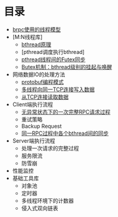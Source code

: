 # 目录
* [brpc使用的线程模型](docs/thread_model.md)
* [M:N线程库]
  * [bthread原理]()
  * [pthread调度执行bthread]
  * [pthread线程间的Futex同步](docs/futex.md)
  * [Butex机制：bthread级别的挂起与唤醒](docs/bthread_sync_strategy.md)
* 网络数据IO的处理方法
  * [protobuf编程模式](docs/io_protobuf.md)
  * [多线程向同一TCP连接写入数据](docs/io_write.md)
  * [从TCP连接读取数据](docs/io_read.md)
* Client端执行流程
  * [无异常状态下的一次完整RPC请求过程](docs/client_rpc_normal.md)
  * 重试策略
  * Backup Request
  * [同一RPC过程中各个bthread间的同步](docs/client_bthread_sync.md)
* Server端执行流程
  * 处理一次请求的完整过程
  * 服务限流
  * 防雪崩
* 性能监控
* 基础工具库
  * 对象池
  * 定时器
  * 多线程环境下的计数器
  * 侵入式双向链表
